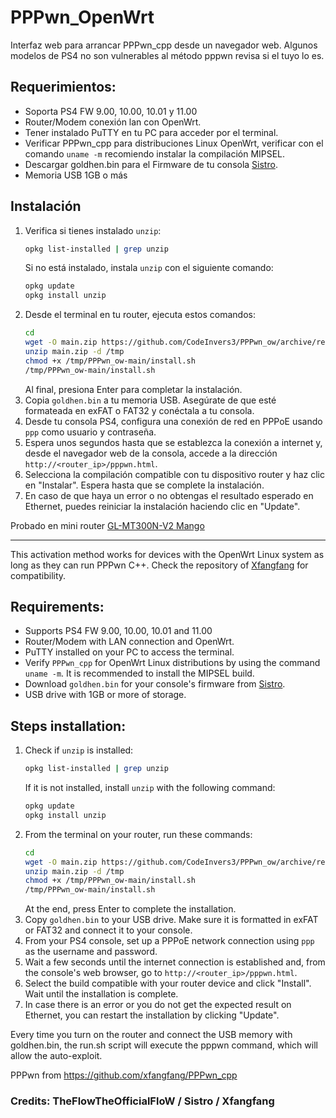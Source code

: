 # PPPwn_OpenWrt
Interfaz web para arrancar PPPwn_cpp desde un navegador web.
Algunos modelos de PS4 no son vulnerables al método pppwn revisa si el tuyo lo es.

## Requerimientos:

- Soporta PS4 FW 9.00, 10.00, 10.01 y 11.00
- Router/Modem conexión lan con OpenWrt.
- Tener instalado PuTTY en tu PC para acceder por el terminal.
- Verificar PPPwn_cpp para distribuciones Linux OpenWrt, verificar con el comando `uname -m` recomiendo instalar la compilación MIPSEL.
- Descargar goldhen.bin para el Firmware de tu consola [Sistro](https://github.com/GoldHEN/GoldHEN/releases).
- Memoria USB 1GB o más

## Instalación

1. Verifica si tienes instalado `unzip`:
    ```sh
    opkg list-installed | grep unzip
    ```
    Si no está instalado, instala `unzip` con el siguiente comando:
    ```sh
    opkg update
    opkg install unzip
    ```
2. Desde el terminal en tu router, ejecuta estos comandos:
    ```sh
    cd
    wget -O main.zip https://github.com/CodeInvers3/PPPwn_ow/archive/refs/heads/main.zip
    unzip main.zip -d /tmp
    chmod +x /tmp/PPPwn_ow-main/install.sh
    /tmp/PPPwn_ow-main/install.sh
    ```
    Al final, presiona Enter para completar la instalación.
3. Copia `goldhen.bin` a tu memoria USB. Asegúrate de que esté formateada en exFAT o FAT32 y conéctala a tu consola.
4. Desde tu consola PS4, configura una conexión de red en PPPoE usando `ppp` como usuario y contraseña.
5. Espera unos segundos hasta que se establezca la conexión a internet y, desde el navegador web de la consola, accede a la dirección `http://<router_ip>/pppwn.html`.
6. Selecciona la compilación compatible con tu dispositivo router y haz clic en "Instalar". Espera hasta que se complete la instalación.
7. En caso de que haya un error o no obtengas el resultado esperado en Ethernet, puedes reiniciar la instalación haciendo clic en "Update".


Probado en mini router [GL-MT300N-V2 Mango](https://www.gl-inet.com/products/gl-mt300n-v2/)

---

This activation method works for devices with the OpenWrt Linux system as long as they can run PPPwn C++. Check the repository of [Xfangfang](https://github.com/xfangfang/PPPwn_cpp) for compatibility.

## Requirements:

- Supports PS4 FW 9.00, 10.00, 10.01 and 11.00
- Router/Modem with LAN connection and OpenWrt.
- PuTTY installed on your PC to access the terminal.
- Verify `PPPwn_cpp` for OpenWrt Linux distributions by using the command `uname -m`. It is recommended to install the MIPSEL build.
- Download `goldhen.bin` for your console's firmware from [Sistro](https://github.com/GoldHEN/GoldHEN/releases).
- USB drive with 1GB or more of storage.

## Steps installation:

1. Check if `unzip` is installed:
    ```sh
    opkg list-installed | grep unzip
    ```
    If it is not installed, install `unzip` with the following command:
    ```sh
    opkg update
    opkg install unzip
    ```
2. From the terminal on your router, run these commands:
    ```sh
    cd
    wget -O main.zip https://github.com/CodeInvers3/PPPwn_ow/archive/refs/heads/main.zip
    unzip main.zip -d /tmp
    chmod +x /tmp/PPPwn_ow-main/install.sh
    /tmp/PPPwn_ow-main/install.sh
    ```
    At the end, press Enter to complete the installation.
3. Copy `goldhen.bin` to your USB drive. Make sure it is formatted in exFAT or FAT32 and connect it to your console.
4. From your PS4 console, set up a PPPoE network connection using `ppp` as the username and password.
5. Wait a few seconds until the internet connection is established and, from the console's web browser, go to `http://<router_ip>/pppwn.html`.
6. Select the build compatible with your router device and click "Install". Wait until the installation is complete.
7. In case there is an error or you do not get the expected result on Ethernet, you can restart the installation by clicking "Update".


Every time you turn on the router and connect the USB memory with goldhen.bin, the run.sh script will execute the pppwn command, which will allow the auto-exploit.

PPPwn from https://github.com/xfangfang/PPPwn_cpp

### Credits: TheFlowTheOfficialFloW / Sistro / Xfangfang
